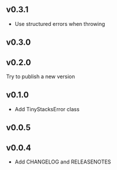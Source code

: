 v0.3.1
---
- Use structured errors when throwing
 
v0.3.0
---

 
v0.2.0
---
Try to publish a new version
 
v0.1.0
---
- Add TinyStacksError class
 
v0.0.5
---

 
v0.0.4
---
- Add CHANGELOG and RELEASENOTES
 
